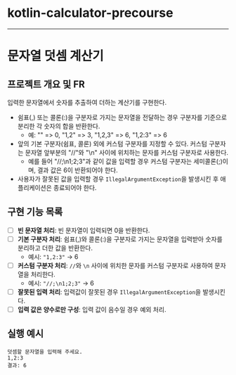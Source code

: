 # kotlin-calculator-precourse

--------------

# 문자열 덧셈 계산기

## 프로젝트 개요 및 FR

입력한 문자열에서 숫자를 추출하여 더하는 계산기를 구현한다.

- 쉼표(,) 또는 콜론(:)을 구분자로 가지는 문자열을 전달하는 경우 구분자를 기준으로 분리한 각 숫자의 합을 반환한다.
  - 예: "" => 0, "1,2" => 3, "1,2,3" => 6, "1,2:3" => 6
- 앞의 기본 구분자(쉼표, 콜론) 외에 커스텀 구분자를 지정할 수 있다. 커스텀 구분자는 문자열 앞부분의 "//"와 "\n" 사이에 위치하는 문자를 커스텀 구분자로 사용한다.
  - 예를 들어 "//;\n1;2;3"과 같이 값을 입력할 경우 커스텀 구분자는 세미콜론(;)이며, 결과 값은 6이 반환되어야 한다.
- 사용자가 잘못된 값을 입력할 경우 `IllegalArgumentException`을 발생시킨 후 애플리케이션은 종료되어야 한다. 


## 구현 기능 목록
- [ ] **빈 문자열 처리**: 빈 문자열이 입력되면 0을 반환한다.
- [ ] **기본 구분자 처리**: 쉼표(,)와 콜론(:)을 구분자로 가지는 문자열을 입력받아 숫자를 분리하고 더한 값을 반환한다.
    - 예시: `"1,2:3"` → 6
- [ ] **커스텀 구분자 처리**: `//`와 `\n` 사이에 위치한 문자를 커스텀 구분자로 사용하여 문자열을 처리한다.
    - 예시: `"//;\n1;2;3"` → 6
- [ ] **잘못된 입력 처리**: 입력값이 잘못된 경우 `IllegalArgumentException`을 발생시킨다.
- [ ] **입력 값은 양수로만 구성**: 입력 값이 음수일 경우 예외 처리.

## 실행 예시
``` shell
덧셈할 문자열을 입력해 주세요.
1,2:3
결과: 6
